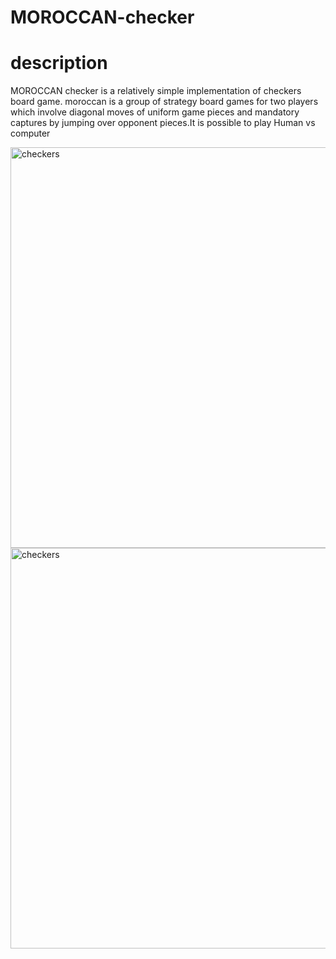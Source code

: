 # MOROCCAN-checker
# description
MOROCCAN checker is a relatively simple implementation of checkers board game.
moroccan is a group of strategy board games for two players which involve diagonal moves of uniform game pieces and mandatory captures by jumping over opponent pieces.It is possible to play
Human vs computer 

<img width="641" alt="checkers" src="https://user-images.githubusercontent.com/59539432/71785149-7fc36f80-2ffc-11ea-8a4d-27096c10330f.png">

<img width="641" alt="checkers" src="https://user-images.githubusercontent.com/59539432/71785214-45a69d80-2ffd-11ea-84f0-402487c3deda.png">
